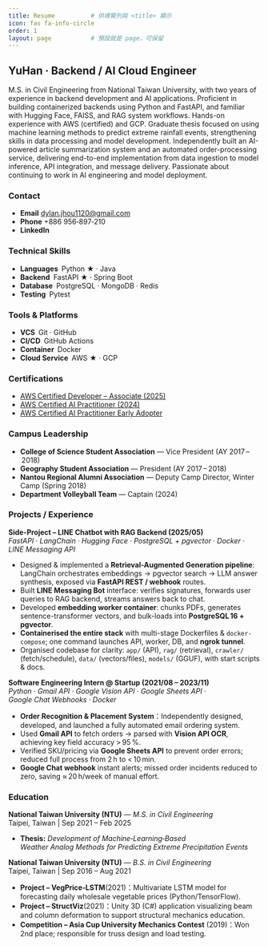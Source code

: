 ```yaml
---
title: Resume          # 供導覽列與 <title> 顯示
icon: fas fa-info-circle
order: 1
layout: page           # 預設就是 page，可保留
---
```


<!-- ===== 單欄 Header ===== -->
<div class="row">
  <div class="col-12" markdown="1">

## YuHan · Backend / AI Cloud Engineer
M.S. in Civil Engineering from National Taiwan University, with two years of experience in backend development and AI applications. Proficient in building containerized backends using Python and FastAPI, and familiar with Hugging Face, FAISS, and RAG system workflows. Hands-on experience with AWS (certified) and GCP. Graduate thesis focused on using machine learning methods to predict extreme rainfall events, strengthening skills in data processing and model development. Independently built an AI-powered article summarization system and an automated order-processing service, delivering end-to-end implementation from data ingestion to model inference, API integration, and message delivery. Passionate about continuing to work in AI engineering and model deployment.

  </div>
</div>

<!-- ===== 雙欄 ===== -->
<div class="row g-4"><aside class="col-md-4" markdown="1">

### Contact
- **Email** dylan.jhou1120@gmail.com  
- **Phone** +886 956‑897‑210  
- **LinkedIn**

### Technical Skills
- **Languages** Python ★ · Java  
- **Backend** FastAPI ★ · Spring Boot  
- **Database** PostgreSQL · MongoDB · Redis  
- **Testing** Pytest  

### Tools & Platforms
- **VCS** Git · GitHub  
- **CI/CD** GitHub Actions  
- **Container** Docker  
- **Cloud Service** AWS ★ · GCP  

### Certifications
- [AWS Certified Developer – Associate (2025)](https://www.credly.com/badges/cf591085-60b2-443a-ab63-037804787827/public_url)
- [AWS Certified AI Practitioner (2024)](https://www.credly.com/badges/5dae0a6b-0bc3-432e-8b9c-2d7d6f660d5b/public_url)
- [AWS Certified AI Practitioner Early Adopter](https://www.credly.com/badges/538b46bc-fa22-4d95-a1ee-0aa4e2ea6a0c/public_url)

### Campus Leadership
- **College of Science Student Association** — Vice President (AY 2017 – 2018)  
- **Geography Student Association** — President (AY 2017 – 2018)  
- **Nantou Regional Alumni Association** — Deputy Camp Director, Winter Camp (Spring 2018)  
- **Department Volleyball Team** — Captain (2024)

</aside><main class="col-md-8" markdown="1">

### Projects / Experience
**Side-Project – LINE Chatbot with RAG Backend (2025/05)**  
*FastAPI · LangChain · Hugging Face · PostgreSQL + pgvector · Docker · LINE Messaging API*

- Designed & implemented a **Retrieval-Augmented Generation pipeline**: LangChain orchestrates embeddings → pgvector search → LLM answer synthesis, exposed via **FastAPI REST / webhook** routes.  
- Built **LINE Messaging Bot** interface: verifies signatures, forwards user queries to RAG backend, streams answers back to chat.  
- Developed **embedding worker container**: chunks PDFs, generates sentence-transformer vectors, and bulk-loads into **PostgreSQL 16 + pgvector**.  
- **Containerised the entire stack** with multi-stage Dockerfiles & `docker-compose`; one command launches API, worker, DB, and **ngrok tunnel**.  
- Organised codebase for clarity: `app/` (API), `rag/` (retrieval), `crawler/` (fetch/schedule), `data/` (vectors/files), `models/` (GGUF), with start scripts & docs.

**Software Engineering Intern @ Startup (2021/08 – 2023/11)**  
*Python · Gmail API · Google Vision API · Google Sheets API · Google Chat Webhooks · Docker*

- **Order Recognition & Placement System**：Independently designed, developed, and launched a fully automated email ordering system.  
- Used **Gmail API** to fetch orders → parsed with **Vision API OCR**, achieving key field accuracy > 95 %.  
- Verified SKU/pricing via **Google Sheets API** to prevent order errors; reduced full process from 2 h to < 10 min.  
- **Google Chat webhook** instant alerts; missed order incidents reduced to zero, saving ≈ 20 h/week of manual effort.

### Education
**National Taiwan University (NTU)** — *M.S. in Civil Engineering*  
Taipei, Taiwan | Sep 2021 – Feb 2025  
- **Thesis:** *Development of Machine‑Learning‑Based Weather Analog Methods for Predicting Extreme Precipitation Events*  

**National Taiwan University (NTU)** — *B.S. in Civil Engineering*  
Taipei, Taiwan | Sep 2016 – Aug 2021  
- **Project – VegPrice‑LSTM**(2021)：Multivariate LSTM model for forecasting daily wholesale vegetable prices (Python/TensorFlow).  
- **Project – StructViz**(2021)：Unity 3D (C#) application visualizing beam and column deformation to support structural mechanics education.  
- **Competition – Asia Cup University Mechanics Contest** (2019)：Won 2nd place; responsible for truss design and load testing.
</main></div>
